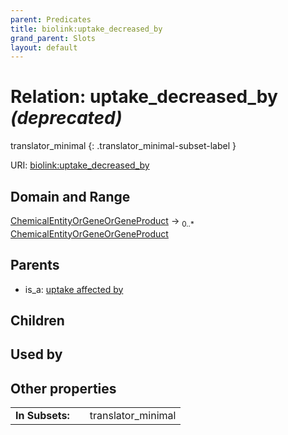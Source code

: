 ```yaml
---
parent: Predicates
title: biolink:uptake_decreased_by
grand_parent: Slots
layout: default
---
```


# Relation: uptake_decreased_by _(deprecated)_

translator_minimal
{: .translator_minimal-subset-label }




URI: [biolink:uptake_decreased_by](https://w3id.org/biolink/vocab/uptake_decreased_by)

## Domain and Range

[ChemicalEntityOrGeneOrGeneProduct](ChemicalEntityOrGeneOrGeneProduct.md) ->  <sub>0..\*</sub> [ChemicalEntityOrGeneOrGeneProduct](ChemicalEntityOrGeneOrGeneProduct.md)

## Parents

 *  is_a: [uptake affected by](uptake_affected_by.md)

## Children


## Used by


## Other properties

|  |  |  |
| --- | --- | --- |
| **In Subsets:** | | translator_minimal |

